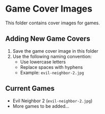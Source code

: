 # Game Cover Images

This folder contains cover images for games.

## Adding New Game Covers

1. Save the game cover image in this folder
2. Use the following naming convention:
   - Use lowercase letters
   - Replace spaces with hyphens
   - Example: `evil-neighbor-2.jpg`

## Current Games

- Evil Neighbor 2 (`evil-neighbor-2.jpg`)
- More games to be added... 